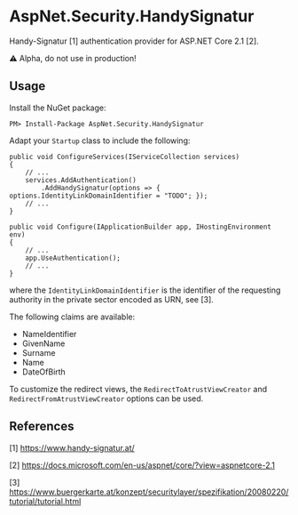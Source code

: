 # AspNet.Security.HandySignatur

Handy-Signatur [1] authentication provider for ASP.NET Core 2.1 [2].

:warning: Alpha, do not use in production!


## Usage

Install the NuGet package:

    PM> Install-Package AspNet.Security.HandySignatur

Adapt your `Startup` class to include the following:

    public void ConfigureServices(IServiceCollection services)
    {
        // ...
        services.AddAuthentication()
            .AddHandySignatur(options => { options.IdentityLinkDomainIdentifier = "TODO"; });
        // ...
    }

    public void Configure(IApplicationBuilder app, IHostingEnvironment env)
    {
        // ...
        app.UseAuthentication();
        // ...
    }

where the `IdentityLinkDomainIdentifier` is the identifier of the requesting authority in the private sector encoded as URN, see [3].

The following claims are available:

* NameIdentifier
* GivenName
* Surname
* Name
* DateOfBirth

To customize the redirect views, the `RedirectToAtrustViewCreator` and `RedirectFromAtrustViewCreator` options can be used.


## References

[1] https://www.handy-signatur.at/

[2] https://docs.microsoft.com/en-us/aspnet/core/?view=aspnetcore-2.1

[3] https://www.buergerkarte.at/konzept/securitylayer/spezifikation/20080220/tutorial/tutorial.html


